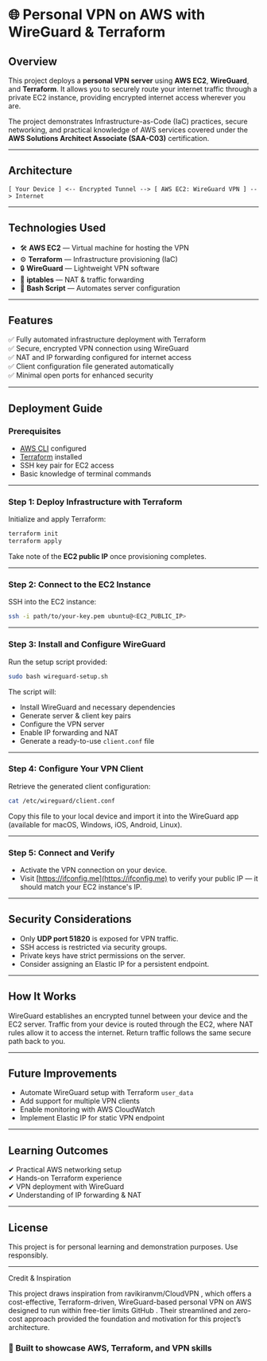 
# 🌐 Personal VPN on AWS with WireGuard & Terraform

## Overview

This project deploys a **personal VPN server** using **AWS EC2**, **WireGuard**, and **Terraform**. It allows you to securely route your internet traffic through a private EC2 instance, providing encrypted internet access wherever you are.

The project demonstrates Infrastructure-as-Code (IaC) practices, secure networking, and practical knowledge of AWS services covered under the **AWS Solutions Architect Associate (SAA-C03)** certification.

---

## Architecture

```
[ Your Device ] <-- Encrypted Tunnel --> [ AWS EC2: WireGuard VPN ] --> Internet
```

---

## Technologies Used

- 🛠 **AWS EC2** — Virtual machine for hosting the VPN
- ⚙️ **Terraform** — Infrastructure provisioning (IaC)
- 🔒 **WireGuard** — Lightweight VPN software
- 🧱 **iptables** — NAT & traffic forwarding
- 📜 **Bash Script** — Automates server configuration

---

## Features

✅ Fully automated infrastructure deployment with Terraform  
✅ Secure, encrypted VPN connection using WireGuard  
✅ NAT and IP forwarding configured for internet access  
✅ Client configuration file generated automatically  
✅ Minimal open ports for enhanced security  

---

## Deployment Guide

### Prerequisites

- [AWS CLI](https://docs.aws.amazon.com/cli/latest/userguide/install-cliv2.html) configured
- [Terraform](https://developer.hashicorp.com/terraform/install) installed
- SSH key pair for EC2 access
- Basic knowledge of terminal commands

---

### Step 1: Deploy Infrastructure with Terraform

Initialize and apply Terraform:

```bash
terraform init
terraform apply
```

Take note of the **EC2 public IP** once provisioning completes.

---

### Step 2: Connect to the EC2 Instance

SSH into the EC2 instance:

```bash
ssh -i path/to/your-key.pem ubuntu@<EC2_PUBLIC_IP>
```

---

### Step 3: Install and Configure WireGuard

Run the setup script provided:

```bash
sudo bash wireguard-setup.sh
```

The script will:

- Install WireGuard and necessary dependencies
- Generate server & client key pairs
- Configure the VPN server
- Enable IP forwarding and NAT
- Generate a ready-to-use `client.conf` file

---

### Step 4: Configure Your VPN Client

Retrieve the generated client configuration:

```bash
cat /etc/wireguard/client.conf
```

Copy this file to your local device and import it into the WireGuard app (available for macOS, Windows, iOS, Android, Linux).

---

### Step 5: Connect and Verify

- Activate the VPN connection on your device.
- Visit [https://ifconfig.me](https://ifconfig.me) to verify your public IP — it should match your EC2 instance's IP.

---

## Security Considerations

- Only **UDP port 51820** is exposed for VPN traffic.
- SSH access is restricted via security groups.
- Private keys have strict permissions on the server.
- Consider assigning an Elastic IP for a persistent endpoint.

---

## How It Works

WireGuard establishes an encrypted tunnel between your device and the EC2 server. Traffic from your device is routed through the EC2, where NAT rules allow it to access the internet. Return traffic follows the same secure path back to you.

---

## Future Improvements

- Automate WireGuard setup with Terraform `user_data`
- Add support for multiple VPN clients
- Enable monitoring with AWS CloudWatch
- Implement Elastic IP for static VPN endpoint

---

## Learning Outcomes

✔ Practical AWS networking setup  
✔ Hands-on Terraform experience  
✔ VPN deployment with WireGuard  
✔ Understanding of IP forwarding & NAT  

---

## License

This project is for personal learning and demonstration purposes. Use responsibly.

---
Credit & Inspiration

This project draws inspiration from ravikiranvm/CloudVPN
, which offers a cost-effective, Terraform-driven, WireGuard-based personal VPN on AWS designed to run within free-tier limits 
GitHub
. Their streamlined and zero-cost approach provided the foundation and motivation for this project’s architecture.

### 🚀 Built to showcase AWS, Terraform, and VPN skills
